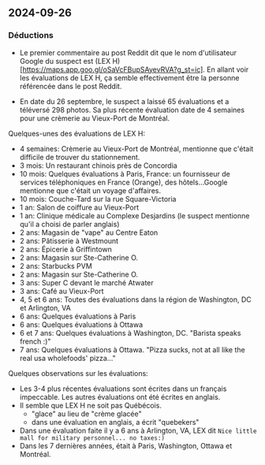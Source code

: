 ## 2024-09-26
### Déductions

- Le premier commentaire au post Reddit dit que le nom d'utilisateur Google du suspect est (LEX H)[https://maps.app.goo.gl/oSaVcFBupSAyevRVA?g_st=ic]. En allant voir les évaluations de LEX H, ça semble effectivement être la personne référencée dans le post Reddit.

- En date du 26 septembre, le suspect a laissé 65 évaluations et a téléversé 298 photos. Sa plus récente évaluation date de 4 semaines pour une crèmerie au Vieux-Port de Montréal.

Quelques-unes des évaluations de LEX H:
- 4 semaines: Crèmerie au Vieux-Port de Montréal, mentionne que c'était difficile de trouver du stationnement.
- 3 mois: Un restaurant chinois près de Concordia
- 10 mois: Quelques évaluations à Paris, France: un fournisseur de services téléphoniques en France (Orange), des hôtels...Google mentionne que c'était un voyage d'affaires.
- 10 mois: Couche-Tard sur la rue Square-Victoria
- 1 an: Salon de coiffure au Vieux-Port
- 1 an: Clinique médicale au Complexe Desjardins (le suspect mentionne qu'il a choisi de parler anglais)
- 2 ans: Magasin de "vape" au Centre Eaton
- 2 ans: Pâtisserie à Westmount
- 2 ans: Épicerie à Griffintown
- 2 ans: Magasin sur Ste-Catherine O.
- 2 ans: Starbucks PVM
- 2 ans: Magasin sur Ste-Catherine O.
- 3 ans: Super C devant le marché Atwater
- 3 ans: Café au Vieux-Port
- 4, 5 et 6 ans: Toutes des évaluations dans la région de Washington, DC et Arlington, VA
- 6 ans: Quelques évaluations à Paris
- 6 ans: Quelques évaluations à Ottawa
- 6 et 7 ans: Quelques évaluations à Washington, DC. "Barista speaks french :)"
- 7 ans: Quelques évaluations à Ottawa. "Pizza sucks, not at all like the real usa wholefoods' pizza..."

Quelques observations sur les évaluations:
- Les 3-4 plus récentes évaluations sont écrites dans un français impeccable. Les autres évaluations ont été écrites en anglais.
- Il semble que LEX H ne soit pas Québécois.
    - "glace" au lieu de "crème glacée"
    - dans une évaluation en anglais, a écrit "quebekers"
- Dans une évaluation faite il y a 6 ans à Arlington, VA, LEX dit `Nice little mall for military personnel... no taxes:)`
- Dans les 7 dernières années, était à Paris, Washington, Ottawa et Montréal.
